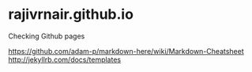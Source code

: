 rajivrnair.github.io
====================

Checking Github pages

https://github.com/adam-p/markdown-here/wiki/Markdown-Cheatsheet
http://jekyllrb.com/docs/templates